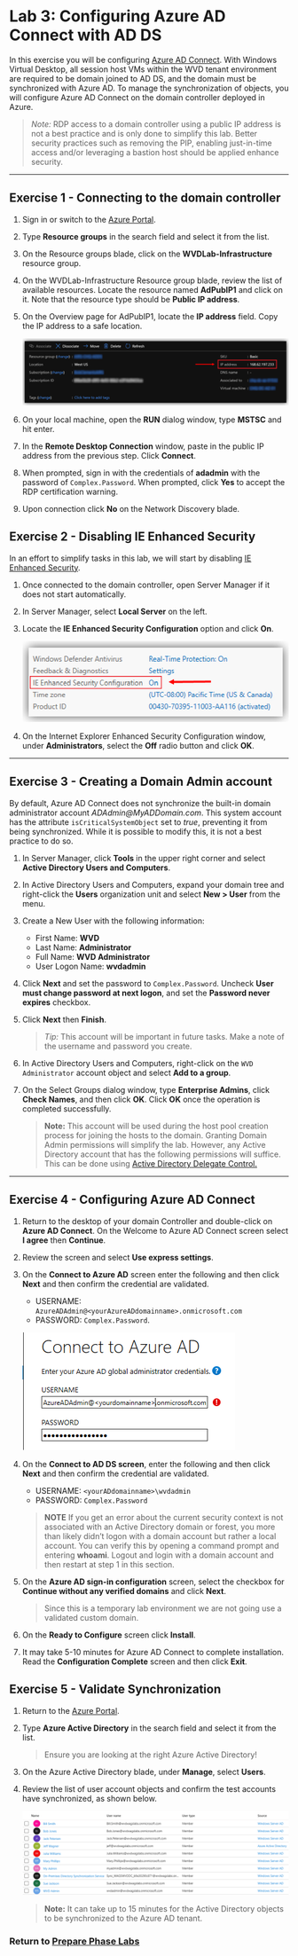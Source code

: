 # Lab 3: Configuring Azure AD Connect with AD DS

In this exercise you will be configuring [Azure AD Connect](https://docs.microsoft.com/en-us/azure/active-directory/hybrid/whatis-azure-ad-connect). With Windows Virtual Desktop, all session host VMs within the WVD tenant environment are required to be domain joined to AD DS, and the domain must be synchronized with Azure AD. To manage the synchronization of objects, you will configure Azure AD Connect on the domain controller deployed in Azure.

> *Note:* RDP access to a domain controller using a public IP address is not a best practice and is only done to simplify this lab. Better security practices such as removing the PIP, enabling just-in-time access and/or leveraging a bastion host should be applied enhance security.

---

## Exercise 1 - Connecting to the domain controller

1. Sign in or switch to the [Azure Portal](https://portal.azure.com/).

2. Type **Resource groups** in the search field and select it from the list.

3. On the Resource groups blade, click on the **WVDLab-Infrastructure** resource group.

4. On the WVDLab-Infrastructure Resource group blade, review the list of available resources. Locate the resource named **AdPubIP1** and click on it. Note that the resource type should be **Public IP address**.

5. On the Overview page for AdPubIP1, locate the **IP address** field. Copy the IP address to a safe location.

   ![PreReqs-Ex04000.png](../attachments/PreReqs-Ex04000-4449308a-6098-4445-8bb7-a20c54dae18e.png)

6. On your local machine, open the **RUN** dialog window, type **MSTSC** and hit enter.

7. In the **Remote Desktop Connection** window, paste in the public IP address from the previous step. Click **Connect**.

8. When prompted, sign in with the credentials of **adadmin** with the password of `Complex.Password`. When prompted, click **Yes** to accept the RDP certification warning.

9. Upon connection click **No** on the Network Discovery blade.

## Exercise 2 - Disabling IE Enhanced Security

In an effort to simplify tasks in this lab, we will start by disabling [IE Enhanced Security](https://docs.microsoft.com/en-us/windows-hardware/customize/desktop/unattend/microsoft-windows-ie-esc).

1. Once connected to the domain controller, open Server Manager if it does not start automatically.

2. In Server Manager, select **Local Server** on the left.

3. Locate the **IE Enhanced Security Configuration** option and click **On**.

   ![PreReqs-Ex04001.png](../attachments/PreReqs-Ex04001-60859cbe-bd9f-4207-9fee-fe148d72f832.png)
  
4. On the Internet Explorer Enhanced Security Configuration window, under **Administrators**, select the **Off** radio button and click **OK**.

---

## Exercise 3 - Creating a Domain Admin account

By default, Azure AD Connect does not synchronize the built-in domain administrator account *ADAdmin\@MyADDomain.com*. This system account has the attribute `isCriticalSystemObject` set to *true*, preventing it from being synchronized. While it is possible to modify this, it is not a best practice to do so.

1. In Server Manager, click **Tools** in the upper right corner and select **Active Directory Users and Computers**.

2. In Active Directory Users and Computers, expand your domain tree and right-click the **Users** organization unit and select **New > User** from the menu.

3. Create a New User with the following information:
    * First Name: **WVD**
    * Last Name: **Administrator**
    * Full Name: **WVD Administrator**
    * User Logon Name: **wvdadmin**
4. Click **Next** and set the password to `Complex.Password`. Uncheck **User must change password at next logon**, and set the **Password never expires** checkbox.
5. Click **Next** then **Finish**.

   > *Tip:* This account will be important in future tasks. Make a note of the username and password you create.

6. In Active Directory Users and Computers, right-click on the `WVD Administrator` account object and select **Add to a group**.

7. On the Select Groups dialog window, type **Enterprise Admins**, click **Check Names**, and then click **OK**.  Click **OK** once the operation is completed successfully.

   > **Note:** This account will be used during the host pool creation process for joining the hosts to the domain. Granting Domain Admin permissions will simplify the lab. However, any Active Directory account that has the following permissions will suffice. This can be done using [Active Directory Delegate Control.](https://danielengberg.com/domain-join-permissions-delegate-active-directory/)

 ---

## Exercise 4 - Configuring Azure AD Connect

1. Return to the desktop of your domain Controller and double-click on **Azure AD Connect**. On the Welcome to Azure AD Connect screen select **I agree** then **Continue**.
2. Review the screen and select **Use express settings**.
3. On the **Connect to Azure AD** screen enter the following and then click **Next** and then confirm the credential are validated.
   * USERNAME: `AzureADAdmin@<yourAzureADdomainname>.onmicrosoft.com`
   * PASSWORD: `Complex.Password`.  

   ![ConnectToAzureAD](../attachments/ConnectToAzureAD.PNG)

4. On the **Connect to AD DS screen**, enter the following and then click **Next** and then confirm the credential are validated.
   * USERNAME: `<yourADdomainname>\wvdadmin`
   * PASSWORD: `Complex.Password`

    > **NOTE** If you get an error about the current security context is not associated with an Active Directory domain or forest, you more than likely didn’t logon with a domain account but rather a local account.  You can verify this by opening a command prompt and entering **whoami**.  Logout and login with a domain account and then restart at step 1 in this section.
5. On the **Azure AD sign-in configuration** screen, select the checkbox for **Continue without any verified domains** and click **Next**.

    > Since this is a temporary lab environment we are not going use a validated custom domain.
6. On the **Ready to Configure** screen click **Install**.
7. It may take 5-10 minutes for Azure AD Connect to complete installation. Read the **Configuration Complete** screen and then click **Exit**.

## Exercise 5 - Validate Synchronization

1. Return to the [Azure Portal](https://portal.azure.com/).
2. Type **Azure Active Directory** in the search field and select it from the list.
   >Ensure you are looking at the right Azure Active Directory!
3. On the Azure Active Directory blade, under **Manage**, select **Users**.
4. Review the list of user account objects and confirm the test accounts have synchronized, as shown below.

    ![PostSyncUsers](../attachments/PostSyncUsers.PNG)

    > **Note:** It can take up to 15 minutes for the Active Directory objects to be synchronized to the Azure AD tenant.

### Return to [Prepare Phase Labs](prepare.md)

